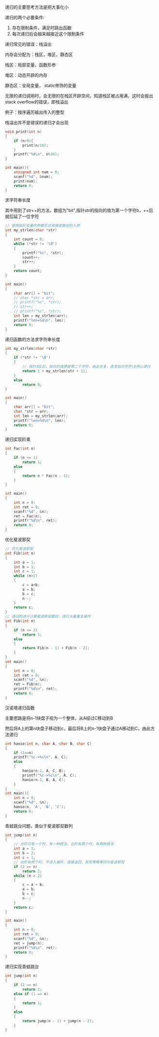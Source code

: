 递归的主要思考方法是把大事化小

递归的两个必要条件:

1. 存在限制条件，满足时跳出函数
2. 每次递归后会越来越接近这个限制条件

递归常见的错误：栈溢出

内存会分配为：栈区，堆区，静态区

栈区：局部变量，函数形参

堆区：动态开辟的内存

静态区：全局变量， static修饰的变量

无限的递归调用时，会无限的在栈区开辟空间，知道栈区被占用满，这时会报出stack overflow的错误，即栈溢出

例子：按序遍历输出传入的整型



栈溢出并不是错误的递归才会出现



```c
void print(int n)
{
    if (n>9){
        print(n/10);
    }
    printf("%d\n", n%10);
}

int main(){
    unsigned int num = 0;
    scanf("%d", &num);
    print(num);
    return 0;
}
```

求字符串长度

其中用到了str++的方法，数组为"bit",指针str的指向的值为第一个字符b，++后就后延了一位字符

```c
// 使用指针变量的参数形式来接收数组的入参
int my_strlen(char *str)
{
    int count = 0;
    while (*str != '\0')
    {
        printf("%c", *str);
        count++;
        str++;
    }
    return count;
}

int main()
{
    char arr[] = "bit";
    // char *str = arr;
    // printf("%c", *str);
    // str++;
    // printf("%c", *str);
    int len = my_strlen(arr);
    printf("len=%d\n", len);
    return 0;
}
```

递归函数的方法求字符串长度

```c
int my_strlen(char *str)
{
    if (*str != '\0')
    {
        // 指针加1后，指向的值便是第二个字符，由此往复，直至指向字符\0停止递归
        return 1 + my_strlen(str + 1);
    }
    else
        return 0;
}

int main()
{
    char arr[] = "bit";
    char *str = arr;
    int len = my_strlen(arr);
    printf("len=%d\n", len);
    return 0;
}
```

递归实现阶乘

```c
int Fac(int n)
{
    if (n <= 1)
        return 1;
    else
    {
        return n * Fac(n - 1);
    }
}

int main()
{
    int n = 0;
    int ret = 0;
    scanf("%d", &n);
    ret = Fac(n);
    printf("%d\n", ret);
    return 0;
}
```

优化斐波那契

```c
// 优化斐波那契
int Fib(int n)
{
    int a = 1;
    int b = 1;
    int c = 1;
    while (n>2)
    {
        c = a+b;
        a = b;
        b = c;
        n--;
    }
    return c;
}
// 递归的进行计算斐波那契数时，进行大量重复操作
int Fib(int n)
{
    if (n <= 2)
        return 1;
    else
    {
        return Fib(n - 1) + Fib(n - 2);
    }
}
int main()
{
    int n = 0;
    int ret = 0;
    scanf("%d", &n);
    ret = Fib(n);
    printf("%d\n", ret);
    return 0;
}
```

汉诺塔递归函数

主要思路是将n-1块盘子视为一个整体，从A经过C移动到B

然后将A上的第n块盘子移动到c，最后将B上的n-1快盘子通过A移动到C，由此方法递归

```c
int hanio(int n, char A, char B, char C)
{
    if (1==n)
    printf("%c->%c\n", A, C);
    else
    {
        hanio(n-1, A, C, B);
        printf("%c->%c\n", A, C);
        hanio(n-1, B, A, C);
    }
}
int main(){
    int n = 0;
    scanf("%d", &n);
    hanio(n, 'A', 'B', 'C');
    return 0;
}
```

青蛙跳台问题，类似于斐波那契数列

```c
int jump(int n)
{
    // 台阶只有一个时，有一种跳法，台阶有两个时，有两种跳法
    int a = 1;
    int b = 2;
    int c = 1;
    // 台阶有两个时，不进入循环，直接返回，其余策略等同与斐波那契
    if (2 == n)
        return 2;
    while (n > 2)
    {
        c = a + b;
        a = b;
        b = c;
        n--;
    }
    return c;
}

int main()
{
    int n = 0;
    int ret = 0;
    scanf("%d", &n);
    ret = jump(n);
    printf("%d\n", ret);
    return 0;
}
```

递归实现青蛙跳台

```c
int jump(int n)
{
    if (2 == n)
        return 2;
    else if (1 == n)
    {
        return 1;
    }
    else
    {
        return jump(n - 1) + jump(n - 2);
    }
}
```

